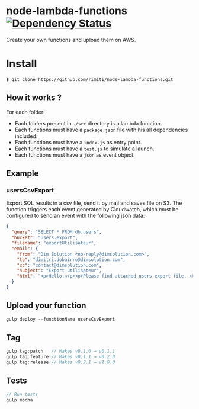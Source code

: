 # node-lambda-functions [![Dependency Status](https://www.versioneye.com/user/projects/595a15cb6725bd002f1b82bd/badge.svg?style=flat-square)](https://www.versioneye.com/user/projects/595a15cb6725bd002f1b82bd)

Create your own functions and upload them on AWS.

# Install
```
$ git clone https://github.com/rimiti/node-lambda-functions.git
```

## How it works ?
For each folder:
- Each folders present in `./src` directory is a lambda function.
- Each functions must have a `package.json` file with his all dependencies included.
- Each functions must have a `index.js` as entry point.
- Each functions must have a `test.js` to simulate a launch.
- Each functions must have a `json` as event object. 

## Example

### usersCsvExport
Export SQL results in a csv file, send it by mail and saves file on S3.
The function triggers each event generated by Cloudwatch, which must be configured to send an event with the following json data:
```json
{
  "query": "SELECT * FROM db.users",
  "bucket": "users.export",
  "filename": "exportUtilisateur",
  "email": {
    "from": "Dim Solution <no-reply@dimsolution.com>",
    "to": "dimitri.dobairro@dimsolution.com",
    "cc": "contact@dimsolution.com",
    "subject": "Export utilisateur",
    "html": "<p>Hello,</p><p>Please find attached users export file. <br><br></p><small><i>This is an automatic email, please do not reply.</i></small>"
  }
}
```

## Upload your function
```js
gulp deploy --functionName usersCsvExport
```

## Tag
```js
gulp tag:patch   // Makes v0.1.0 → v0.1.1
gulp tag:feature // Makes v0.1.1 → v0.2.0
gulp tag:release // Makes v0.2.1 → v1.0.0
```

## Tests
```js
// Run tests
gulp mocha
```
